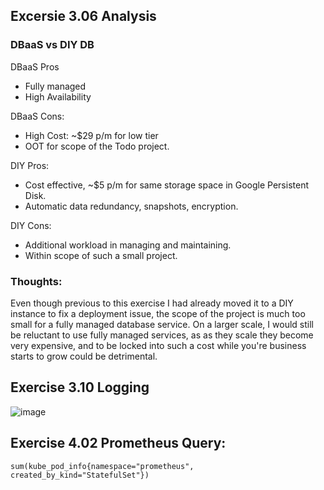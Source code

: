 ## Excersie 3.06 Analysis
### DBaaS vs DIY DB

DBaaS Pros  
  - Fully managed 
  - High Availability

DBaaS Cons:
  - High Cost: ~$29 p/m for low tier
  - OOT for scope of the Todo project. 

DIY Pros:
  - Cost effective, ~$5 p/m for same storage space in Google Persistent Disk.  
  - Automatic data redundancy, snapshots, encryption.

DIY Cons:
  - Additional workload in managing and maintaining. 
  - Within scope of such a small project. 


### Thoughts:
  Even though previous to this exercise I had already moved it to a DIY instance to fix a deployment issue, the scope of the project is much too small for a fully managed database service. 
  On a larger scale, I would still be reluctant to use fully managed services, as as they scale they become very expensive, and to be locked into such a cost  while you're business starts to grow could be detrimental.



## Exercise 3.10 Logging

![image](https://github.com/user-attachments/assets/239ecdc7-b019-4cea-b3a6-2c6c8b4ea8c5)

## Exercise 4.02 Prometheus Query:

`sum(kube_pod_info{namespace="prometheus", created_by_kind="StatefulSet"})`